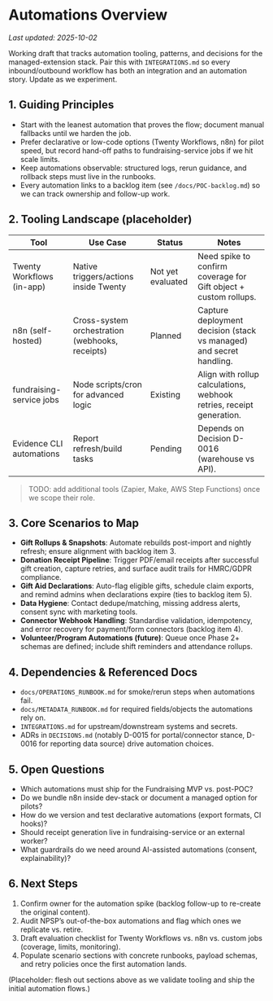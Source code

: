 # Automations Overview

_Last updated: 2025-10-02_

Working draft that tracks automation tooling, patterns, and decisions for the managed-extension stack. Pair this with `INTEGRATIONS.md` so every inbound/outbound workflow has both an integration and an automation story. Update as we experiment.

## 1. Guiding Principles
- Start with the leanest automation that proves the flow; document manual fallbacks until we harden the job.
- Prefer declarative or low-code options (Twenty Workflows, n8n) for pilot speed, but record hand-off paths to fundraising-service jobs if we hit scale limits.
- Keep automations observable: structured logs, rerun guidance, and rollback steps must live in the runbooks.
- Every automation links to a backlog item (see `/docs/POC-backlog.md`) so we can track ownership and follow-up work.

## 2. Tooling Landscape (placeholder)

| Tool | Use Case | Status | Notes |
| --- | --- | --- | --- |
| Twenty Workflows (in-app) | Native triggers/actions inside Twenty | Not yet evaluated | Need spike to confirm coverage for Gift object + custom rollups. |
| n8n (self-hosted) | Cross-system orchestration (webhooks, receipts) | Planned | Capture deployment decision (stack vs managed) and secret handling. |
| fundraising-service jobs | Node scripts/cron for advanced logic | Existing | Align with rollup calculations, webhook retries, receipt generation. |
| Evidence CLI automations | Report refresh/build tasks | Pending | Depends on Decision D-0016 (warehouse vs API). |

> TODO: add additional tools (Zapier, Make, AWS Step Functions) once we scope their role.

## 3. Core Scenarios to Map
- **Gift Rollups & Snapshots**: Automate rebuilds post-import and nightly refresh; ensure alignment with backlog item 3.
- **Donation Receipt Pipeline**: Trigger PDF/email receipts after successful gift creation, capture retries, and surface audit trails for HMRC/GDPR compliance.
- **Gift Aid Declarations**: Auto-flag eligible gifts, schedule claim exports, and remind admins when declarations expire (ties to backlog item 5).
- **Data Hygiene**: Contact dedupe/matching, missing address alerts, consent sync with marketing tools.
- **Connector Webhook Handling**: Standardise validation, idempotency, and error recovery for payment/form connectors (backlog item 4).
- **Volunteer/Program Automations (future)**: Queue once Phase 2+ schemas are defined; include shift reminders and attendance rollups.

## 4. Dependencies & Referenced Docs
- `docs/OPERATIONS_RUNBOOK.md` for smoke/rerun steps when automations fail.
- `docs/METADATA_RUNBOOK.md` for required fields/objects the automations rely on.
- `INTEGRATIONS.md` for upstream/downstream systems and secrets.
- ADRs in `DECISIONS.md` (notably D-0015 for portal/connector stance, D-0016 for reporting data source) drive automation choices.

## 5. Open Questions
- Which automations must ship for the Fundraising MVP vs. post-POC?
- Do we bundle n8n inside dev-stack or document a managed option for pilots?
- How do we version and test declarative automations (export formats, CI hooks)?
- Should receipt generation live in fundraising-service or an external worker?
- What guardrails do we need around AI-assisted automations (consent, explainability)?

## 6. Next Steps
1. Confirm owner for the automation spike (backlog follow-up to re-create the original content).
2. Audit NPSP’s out-of-the-box automations and flag which ones we replicate vs. retire.
3. Draft evaluation checklist for Twenty Workflows vs. n8n vs. custom jobs (coverage, limits, monitoring).
4. Populate scenario sections with concrete runbooks, payload schemas, and retry policies once the first automation lands.

(Placeholder: flesh out sections above as we validate tooling and ship the initial automation flows.)
